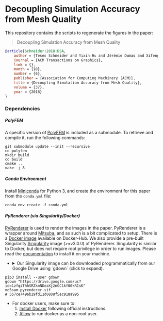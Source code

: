 # Decoupling Simulation Accuracy from Mesh Quality

This repository contains the scripts to regenerate the figures in the paper:
> Decoupling Simulation Accuracy from Mesh Quality

```bibtex
@article{Schneider:2018:DSA,
    author = {Teseo Schneider and Yixin Hu and Jérémie Dumas and Xifeng Gao and Daniele Panozzo and Denis Zorin},
    journal = {ACM Transactions on Graphics},
    link = {},
    month = {10},
    number = {6},
    publisher = {Association for Computing Machinery (ACM)},
    title = {Decoupling Simulation Accuracy from Mesh Quality},
    volume = {37},
    year = {2018}
}
```

### Dependencies

##### PolyFEM

A specific version of [PolyFEM](https://github.com/polyfem/polyfem) is included as a submodule. To retrieve and compile it, run the following commands:

```
git submodule update --init --recursive
cd polyfem
mkdir build
cd build
cmake ..
make -j 8
```

##### Conda Environment

Install [Miniconda](https://docs.conda.io/en/latest/miniconda.html) for Python 3, and create the environment for this paper from the `conda.yml` file:

```
conda env create -f conda.yml
```

##### PyRenderer (via Singularity/Docker)

[PyRenderer](https://github.com/qnzhou/PyRenderer) is used to render the images in the paper. PyRenderer is a wrapper around [Mitsuba](https://github.com/mitsuba-renderer/mitsuba), and as such is a bit complicated to setup.
There is a [Docker image](https://hub.docker.com/r/qnzhou/pyrender) available on Docker-Hub.
We also provide a pre-built Singularity [Singularity](https://www.sylabs.io) image (>=v3.0.0) of PyRenderer. Singularity is similar to Docker, but does not require root privilege in order to run images. Please read the [documentation](https://sylabs.io/guides/3.3/user-guide/) to install it on your machine.

- <details><summary>Our Singularity image can be downloaded programmatically from our Google Drive using `gdown` (click to expand).</summary><p>
```
pip3 install --user gdown
gdown "https://drive.google.com/uc?id=1zfqiThhSRZkmNDeaXj2nGC1kf00kRIsK"
md5sum pyrenderer.sif
# 557ce7496b29fd11d0808f5ec918a995
```
</p></details>

- For docker users, make sure to:
    1. [Install Docker](https://docs.docker.com/install/linux/docker-ce/ubuntu/) following official instructions.
    2. [Allow](https://docs.docker.com/install/linux/linux-postinstall/) to run docker as a non-root user.

